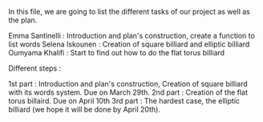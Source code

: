  In this file, we are going to list the different tasks of our project as well as the plan.
 

Emma Santinelli : Introduction and plan's construction, create a function to list words
Selena Iskounen : Creation of square billiard and elliptic billiard
Oumyama Khalifi :  Start to find out how to do the flat torus billiard


 Different steps :
 

1st part : Introduction and plan's construction, Creation of square billiard with its words system. Due on March 29th.
2nd part : Creation of the flat torus billaird. Due on April 10th 
3rd part : The hardest case, the elliptic billiard (we hope it will be done by April 20th).  
